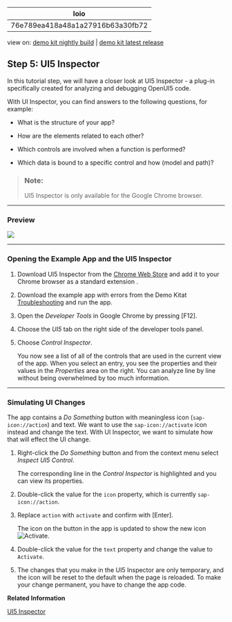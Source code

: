 <!-- loio76e789ea418a48a1a27916b63a30fb72 -->

| loio |
| -----|
| 76e789ea418a48a1a27916b63a30fb72 |

<div id="loio">

view on: [demo kit nightly build](https://openui5nightly.hana.ondemand.com/#/topic/76e789ea418a48a1a27916b63a30fb72) | [demo kit latest release](https://openui5.hana.ondemand.com/#/topic/76e789ea418a48a1a27916b63a30fb72)</div>

## Step 5: UI5 Inspector

In this tutorial step, we will have a closer look at UI5 Inspector - a plug-in specifically created for analyzing and debugging OpenUI5 code.

With UI Inspector, you can find answers to the following questions, for example:

-   What is the structure of your app?

-   How are the elements related to each other?

-   Which controls are involved when a function is performed?

-   Which data is bound to a specific control and how \(model and path\)?


> ### Note:  
> UI5 Inspector is only available for the Google Chrome browser.

***

<a name="loio76e789ea418a48a1a27916b63a30fb72__section_z4x_bdk_b1b"/>

### Preview

 ![](loioe881330405e24b42b064ae6042d85b43_LowRes.gif) 

***

### Opening the Example App and the UI5 Inspector

1.  Download UI5 Inspector from the [Chrome Web Store](https://chrome.google.com/webstore/detail/ui5-inspector/bebecogbafbighhaildooiibipcnbngo?hl=en) and add it to your Chrome browser as a standard extension .

2.  Download the example app with errors from the Demo Kitat [Troubleshooting](https://openui5.hana.ondemand.com/explored.html#/sample/sap.ui.core.tutorial.troubleshooting.01/preview) and run the app.

3.  Open the *Developer Tools* in Google Chrome by pressing [F12\].

4.  Choose the *UI5* tab on the right side of the developer tools panel.

5.  Choose *Control Inspector*.

    You now see a list of all of the controls that are used in the current view of the app. When you select an entry, you see the properties and their values in the *Properties* area on the right. You can analyze line by line without being overwhelmed by too much information.


***

<a name="loio76e789ea418a48a1a27916b63a30fb72__section_plg_ffk_b1b"/>

### Simulating UI Changes

The app contains a *Do Something* button with meaningless icon \(`sap-icon://action`\) and text. We want to use the `sap-icon://activate` icon instead and change the text. With UI Inspector, we want to simulate how that will effect the UI change.

1.  Right-click the *Do Something* button and from the context menu select *Inspect UI5 Control*.

    The corresponding line in the *Control Inspector* is highlighted and you can view its properties.

2.  Double-click the value for the `icon` property, which is currently `sap-icon://action`.

3.  Replace `action` with `activate` and confirm with [Enter\].

    The icon on the button in the app is updated to show the new icon ![Activate](loio997baba218974ca2888824f87d8b1af4_LowRes.png).

4.  Double-click the value for the `text` property and change the value to `Activate`.

5.  The changes that you make in the UI5 Inspector are only temporary, and the icon will be reset to the default when the page is reloaded. To make your change permanent, you have to change the app code.


**Related Information**  


[UI5 Inspector](UI5_Inspector_b24e724.md "The UI5 Inspector is an open source Chrome DevTools extension that helps app developers to inspect, analyze, and support OpenUI5-based apps. It is supported for apps based on OpenUI5 version 1.28 and higher.")

